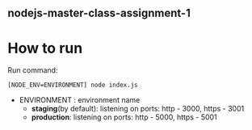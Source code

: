 ## nodejs-master-class-assignment-1

# How to run

Run command:

```
[NODE_ENV=ENVIRONMENT] node index.js
```

* ENVIRONMENT : environment name
    * **staging**(by default): listening on ports: http - 3000, https - 3001
    * **production**: listening on ports: http - 5000, https - 5001
